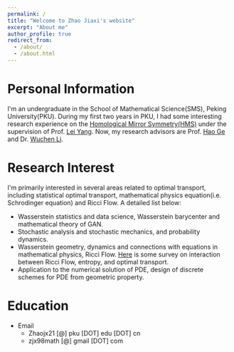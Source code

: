 ```yaml
---
permalink: /
title: "Welcome to Zhao Jiaxi's website"
excerpt: "About me"
author_profile: true
redirect_from: 
  - /about/
  - /about.html
---
```



Personal Information
======

I'm an undergraduate in the School of Mathematical Science(SMS), Peking University(PKU). During my first two years in PKU, I had some interesting research experience on the [Homological Mirror Symmetry(HMS)](https://en.wikipedia.org/wiki/Homological_mirror_symmetry) under the supervision of Prof. [Lei Yang](http://www.math.pku.edu.cn/jsdw/js_20180628175159671361/y_20180628175159671361/69985.htm). Now, my research advisors are Prof. [Hao Ge](http://bicmr.pku.edu.cn/~gehao/English%20version/main_english.htm) and Dr. [Wuchen Li](https://www.math.ucla.edu/~wcli/).


Research Interest
======

I'm primarily interested in several areas related to optimal transport, including statistical optimal transport, mathematical physics equation(i.e. Schrodinger equation) and Ricci Flow. A detailed list below:
  * Wasserstein statistics and data science, Wasserstein barycenter and mathematical theory of GAN.
  * Stochastic analysis and stochastic mechanics, and probability dynamics.
  * Wasserstein geometry, dynamics and connections with equations in mathematical physics, Ricci Flow. [Here](Zjx2Djt.github.io/files/Ricci_survey.pdf) is some survey on interaction between Ricci Flow, entropy, and optimal transport.
  * Application to the numerical solution of PDE, design of discrete schemes for PDE from geometric property.



Education
======
* Email
  * Zhaojx21 [@] pku [DOT] edu [DOT] cn
  * zjx98math [@] gmail [DOT] com
